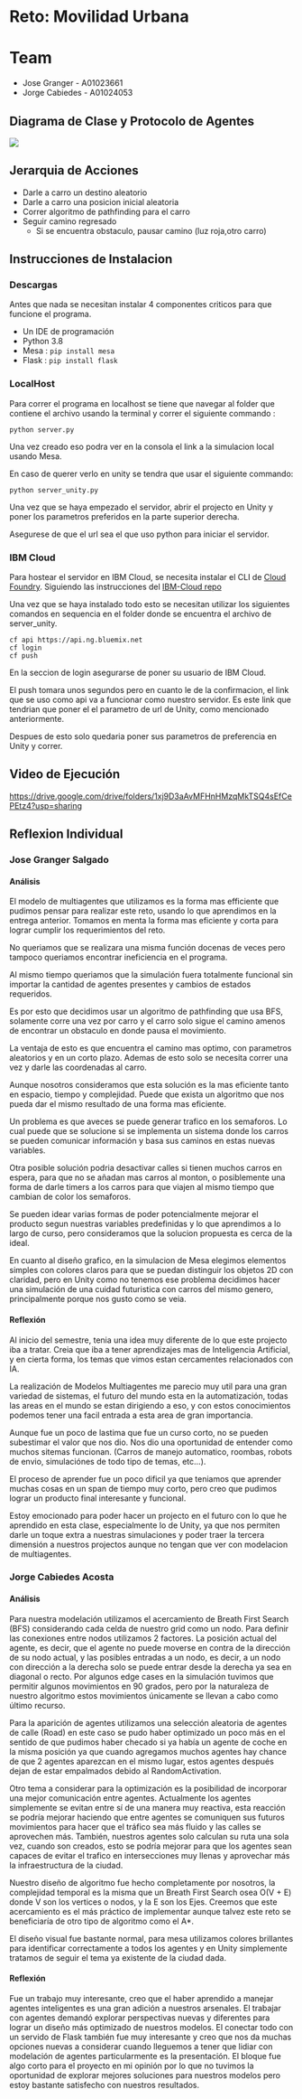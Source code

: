 # Reto: Movilidad Urbana
# Team

-  Jose Granger - A01023661
-  Jorge Cabiedes - A01024053

## Diagrama de Clase y Protocolo de Agentes

![](https://i.imgur.com/1OwPz1P.png)

## Jerarquia de Acciones

* Darle a carro un destino aleatorio
* Darle a carro una posicion inicial aleatoria
* Correr algoritmo de pathfinding para el carro
* Seguir camino regresado
    *    Si se encuentra obstaculo, pausar camino (luz roja,otro carro)

## Instrucciones de Instalacion

### Descargas

Antes que nada se necesitan instalar 4 componentes criticos para que funcione el programa.

* Un IDE de programación
* Python 3.8
* Mesa : `pip install mesa`
* Flask : `pip install flask`

### LocalHost

Para correr el programa en localhost se tiene que navegar al folder que contiene el archivo usando la terminal y correr el siguiente commando : 

`python server.py`

Una vez creado eso podra ver en la consola el link a la simulacion local usando Mesa.

En caso de querer verlo en unity se tendra que usar el siguiente commando: 

`python server_unity.py`

Una vez que se haya empezado el servidor, abrir el projecto en Unity y poner los parametros preferidos en la parte superior derecha.

Asegurese de que el url sea el que uso python para iniciar el servidor.

### IBM Cloud

Para hostear el servidor en IBM Cloud, se necesita instalar el CLI de [Cloud Foundry](https://github.com/cloudfoundry/cli#downloads). Siguiendo las instrucciones del [IBM-Cloud repo](https://github.com/IBM-Cloud/get-started-python)

Una vez que se haya instalado todo esto se necesitan utilizar los siguientes comandos en sequencia en el folder donde se encuentra el archivo de server_unity.

```
cf api https://api.ng.bluemix.net
cf login
cf push
```

En la seccion de login asegurarse de poner su usuario de IBM Cloud.

El push tomara unos segundos pero en cuanto le de la confirmacion, el link que se uso como api va a funcionar como nuestro servidor. Es este link que tendrian que poner el el parametro de url de Unity, como mencionado anteriormente.

Despues de esto solo quedaria poner sus parametros de preferencia en Unity y correr.

## Video de Ejecución

https://drive.google.com/drive/folders/1xj9D3aAvMFHnHMzqMkTSQ4sEfCePEtz4?usp=sharing

## Reflexion Individual

### Jose Granger Salgado

#### Análisis

El modelo de multiagentes que utilizamos es la forma mas efficiente que pudimos pensar para realizar este reto, usando lo que aprendimos en la entrega anterior. Tomamos en menta la forma mas eficiente y corta para lograr cumplir los requerimientos del reto. 

No queriamos que se realizara una misma función docenas de veces pero tampoco queriamos encontrar ineficiencia en el programa.

Al mismo tiempo queriamos que la simulación fuera totalmente funcional sin importar la cantidad de agentes presentes y cambios de estados requeridos.

Es por esto que decidimos usar un algoritmo de pathfinding que usa BFS, solamente corre una vez por carro y el carro solo sigue el camino amenos de encontrar un obstaculo en donde pausa el movimiento.

La ventaja de esto es que encuentra el camino mas optimo, con parametros aleatorios y en un corto plazo. Ademas de esto solo se necesita correr una vez y darle las coordenadas al carro.

Aunque nosotros consideramos que esta solución es la mas eficiente tanto en espacio, tiempo y complejidad. Puede que exista un algoritmo que nos pueda dar el mismo resultado de una forma mas eficiente. 

Un problema es que aveces se puede generar trafico en los semaforos. Lo cual puede que se solucione si se implementa un sistema donde los carros se pueden comunicar información y basa sus caminos en estas nuevas variables. 

Otra posible solución podria desactivar calles si tienen muchos carros en espera, para que no se añadan mas carros al monton, o posiblemente una forma de darle timers a los carros para que viajen al mismo tiempo que cambian de color los semaforos.

Se pueden idear varias formas de poder potencialmente mejorar el producto segun nuestras variables predefinidas y lo que aprendimos a lo largo de curso, pero consideramos que la solucion propuesta es cerca de la ideal.

En cuanto al diseño grafico, en la simulacion de Mesa elegimos elementos simples con colores claros para que se puedan distinguir los objetos 2D con claridad, pero en Unity como no tenemos ese problema decidimos hacer una simulación de una cuidad futuristica con carros del mismo genero, principalmente porque nos gusto como se veia.

#### Reflexión

Al inicio del semestre, tenia una idea muy diferente de lo que este projecto iba a tratar. Creia que iba a tener aprendizajes mas de Inteligencia Artificial, y en cierta forma, los temas que vimos estan cercamentes relacionados con IA. 

La realización de Modelos Multiagentes me parecio muy util para una gran variedad de sistemas, el futuro del mundo esta en la automatización, todas las areas en el mundo se estan dirigiendo a eso, y con estos conocimientos podemos tener una facil entrada a esta area de gran importancia.

Aunque fue un poco de lastima que fue un curso corto, no se pueden subestimar el valor que nos dio. Nos dio una oportunidad de entender como muchos sitemas funcionan. (Carros de manejo automatico, roombas, robots de envio, simulaciónes de todo tipo de temas, etc...).

El proceso de aprender fue un poco dificil ya que teniamos que aprender muchas cosas en un span de tiempo muy corto, pero creo que pudimos lograr un producto final interesante y funcional.

Estoy emocionado para poder hacer un projecto en el futuro con lo que he aprendido en esta clase, especialmente lo de Unity, ya que nos permiten darle un toque extra a nuestras simulaciones y poder traer la tercera dimensión a nuestros projectos aunque no tengan que ver con modelacion de multiagentes.

### Jorge Cabiedes Acosta

#### Análisis

Para nuestra modelación utilizamos el acercamiento de Breath First Search (BFS) considerando cada celda de nuestro grid como un nodo. Para definir las conexiones entre nodos utilizamos 2 factores. La posición actual del agente, es decir, que el agente no puede moverse en contra de la dirección de su nodo actual, y las posibles entradas a un nodo, es decir, a un nodo con dirección a la derecha solo se puede entrar desde la derecha ya sea en diagonal o recto. Por algunos edge cases en la simulación tuvimos que permitir algunos movimientos en 90 grados, pero por la naturaleza de nuestro algoritmo estos movimientos únicamente se llevan a cabo como último recurso. 

Para la aparición de agentes utilizamos una selección aleatoria de agentes de calle (Road) en este caso se pudo haber optimizado un poco más en el sentido de que pudimos haber checado si ya había un agente de coche en la misma posición ya que cuando agregamos muchos agentes hay chance de que 2 agentes aparezcan en el mismo lugar, estos agentes después dejan de estar empalmados debido al RandomActivation. 

Otro tema a considerar para la optimización es la posibilidad de incorporar una mejor comunicación entre agentes. Actualmente los agentes simplemente se evitan entre sí de una manera muy reactiva, esta reacción se podría mejorar haciendo que entre agentes se comuniquen sus futuros movimientos para hacer que el tráfico sea más fluido y las calles se aprovechen más. También, nuestros agentes solo calculan su ruta una sola vez, cuando son creados, esto se podría mejorar para que los agentes sean capaces de evitar el trafico en intersecciones muy llenas y aprovechar más la infraestructura de la ciudad.

Nuestro diseño de algoritmo fue hecho completamente por nosotros, la complejidad temporal es la misma que un Breath First Search osea O(V + E) donde V son los vertices o nodos, y la E son los Ejes. Creemos que este acercamiento es el más práctico de implementar aunque talvez este reto se beneficiaría de otro tipo de algoritmo como el A*.

El diseño visual fue bastante normal, para mesa utilizamos colores brillantes para identificar correctamente a todos los agentes y en Unity simplemente tratamos de seguir el tema ya existente de la ciudad dada.

#### Reflexión

Fue un trabajo muy interesante, creo que el haber aprendido a manejar agentes inteligentes es una gran adición a nuestros arsenales. El trabajar con agentes demandó explorar perspectivas nuevas y diferentes para lograr un diseño más optimizado de nuestros modelos. El conectar todo con un servido de Flask también fue muy interesante y creo que nos da muchas opciones nuevas a considerar cuando lleguemos a tener que lidiar con modelación de agentes particularmente es la presentación. El bloque fue algo corto para el proyecto en mi opinión por lo que no tuvimos la oportunidad de explorar mejores soluciones para nuestros modelos pero estoy bastante satisfecho con nuestros resultados.
